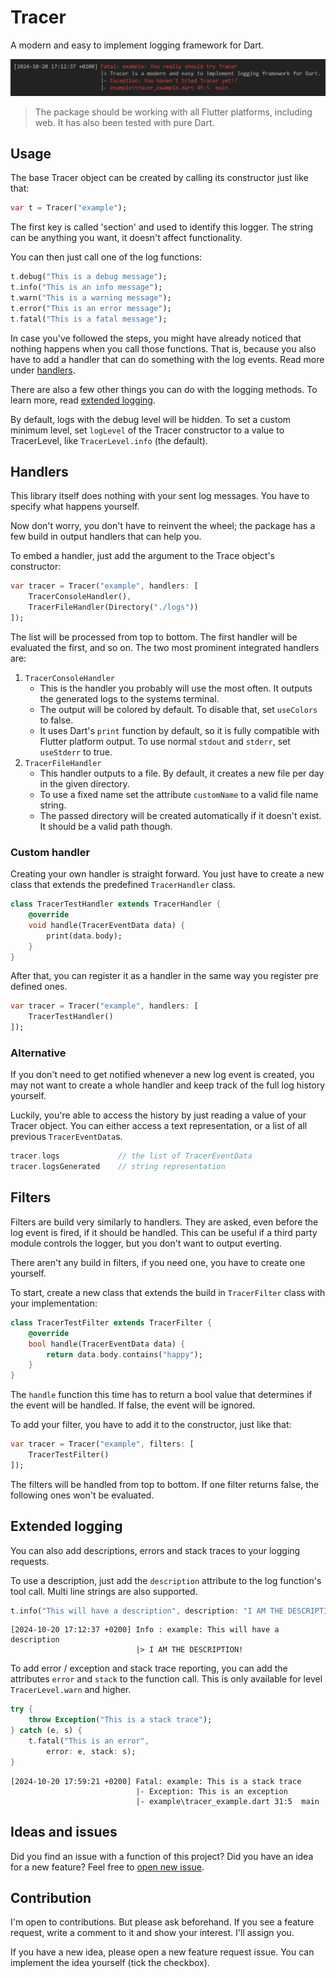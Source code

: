 # Tracer

A modern and easy to implement logging framework for Dart.

![example usage](https://github.com/JHubi1/tracer/raw/main/assets/img1.png)


> The package should be working with all Flutter platforms, including web. It has also been tested with pure Dart.

## Usage

The base Tracer object can be created by calling its constructor just like that:

```dart
var t = Tracer("example");
```

The first key is called 'section' and used to identify this logger. The string can be anything you want, it doesn't affect functionality.

You can then just call one of the log functions:

```dart
t.debug("This is a debug message");
t.info("This is an info message");
t.warn("This is a warning message");
t.error("This is an error message");
t.fatal("This is a fatal message");
```

In case you've followed the steps, you might have already noticed that nothing happens when you call those functions. That is, because you also have to add a handler that can do something with the log events. Read more under [handlers](#handlers).

There are also a few other things you can do with the logging methods. To learn more, read [extended logging](#extended-logging).

By default, logs with the debug level will be hidden. To set a custom minimum level, set `logLevel` of the Tracer constructor to a value to TracerLevel, like `TracerLevel.info` (the default).

## Handlers

This library itself does nothing with your sent log messages. You have to specify what happens yourself.

Now don't worry, you don't have to reinvent the wheel; the package has a few build in output handlers that can help you.

To embed a handler, just add the argument to the Trace object's constructor:

```dart
var tracer = Tracer("example", handlers: [
    TracerConsoleHandler(),
    TracerFileHandler(Directory("./logs"))
]);
```

The list will be processed from top to bottom. The first handler will be evaluated the first, and so on. The two most prominent integrated handlers are:

1. `TracerConsoleHandler`
   - This is the handler you probably will use the most often. It outputs the generated logs to the systems terminal.
   - The output will be colored by default. To disable that, set `useColors` to false.
   - It uses Dart's `print` function by default, so it is fully compatible with Flutter platform output. To use normal `stdout` and `stderr`, set `useStderr` to true.
2. `TracerFileHandler`
   - This handler outputs to a file. By default, it creates a new file per day in the given directory.
   - To use a fixed name set the attribute `customName` to a valid file name string.
   - The passed directory will be created automatically if it doesn't exist. It should be a valid path though.

### Custom handler

Creating your own handler is straight forward. You just have to create a new class that extends the predefined `TracerHandler` class.

```dart
class TracerTestHandler extends TracerHandler {
    @override
    void handle(TracerEventData data) {
        print(data.body);
    }
}
```

After that, you can register it as a handler in the same way you register pre defined ones.

```dart
var tracer = Tracer("example", handlers: [
    TracerTestHandler()
]);
```

### Alternative

If you don't need to get notified whenever a new log event is created, you may not want to create a whole handler and keep track of the full log history yourself.

Luckily, you're able to access the history by just reading a value of your Tracer object. You can either access a text representation, or a list of all previous `TracerEventData`s.

```dart
tracer.logs             // the list of TracerEventData
tracer.logsGenerated    // string representation
```

## Filters

Filters are build very similarly to handlers. They are asked, even before the log event is fired, if it should be handled. This can be useful if a third party module controls the logger, but you don't want to output everting.

There aren't any build in filters, if you need one, you have to create one yourself.

To start, create a new class that extends the build in `TracerFilter` class with your implementation:

```dart
class TracerTestFilter extends TracerFilter {
    @override
    bool handle(TracerEventData data) {
        return data.body.contains("happy");
    }
}
```

The `handle` function this time has to return a bool value that determines if the event will be handled. If false, the event will be ignored.

To add your filter, you have to add it to the constructor, just like that:

```dart
var tracer = Tracer("example", filters: [
    TracerTestFilter()
]);
```

The filters will be handled from top to bottom. If one filter returns false, the following ones won't be evaluated.

## Extended logging

You can also add descriptions, errors and stack traces to your logging requests.

To use a description, just add the `description` attribute to the log function's tool call. Multi line strings are also supported.

```dart
t.info("This will have a description", description: "I AM THE DESCRIPTION!");
```

```log
[2024-10-20 17:12:37 +0200] Info : example: This will have a description
                            |> I AM THE DESCRIPTION!
```

To add error / exception and stack trace reporting, you can add the attributes `error` and `stack` to the function call. This is only available for level `TracerLevel.warn` and higher.

```dart
try {
    throw Exception("This is a stack trace");
} catch (e, s) {
    t.fatal("This is an error",
        error: e, stack: s);
}
```

```log
[2024-10-20 17:59:21 +0200] Fatal: example: This is a stack trace
                            |- Exception: This is an exception
                            |- example\tracer_example.dart 31:5  main
```

## Ideas and issues

Did you find an issue with a function of this project? Did you have an idea for a new feature? Feel free to [open new issue](https://github.com/JHubi1/tracer/issues).

## Contribution

I'm open to contributions. But please ask beforehand. If you see a feature request, write a comment to it and show your interest. I'll assign you.

If you have a new idea, please open a new feature request issue. You can implement the idea yourself (tick the checkbox).
